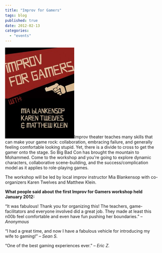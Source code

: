 ```yaml
---
title: "Improv for Gamers"
tags: blog
published: true
date: 2012-02-13
categories: 
  - "events"
---
```


[![ImprovForGamers](/images/ImprovForGamers_4-228x300.jpg "ImprovForGamers")](/images/ImprovForGamers_4.jpg)Improv theater teaches many skills that can make your game rock: collaboration, embracing failure, and generally feeling comfortable looking stupid. Yet, there is a divide to cross to get the gamer onto the stage. So Big Bad Con has brought the mountain to Mohammed. Come to the workshop and you're going to explore dynamic characters, collaborative scene-building, and the success/complication model as it applies to role-playing games.

The workshop will be led by local improv instructor Mia Blankensop with co-organizers Karen Twelves and Matthew Klein.

**What people said about the first Improv for Gamers workshop held January 2012:**

“It was fabulous! Thank you for organizing this! The teachers, game-facilitators and everyone involved did a great job. They made at least this n00b feel comfortable and even have fun pushing her boundaries.” – _Anonymous_

“I had a great time, and now I have a fabulous vehicle for introducing my wife to gaming!” – _Sean S._

“One of the best gaming experiences ever.” – _Eric Z._
